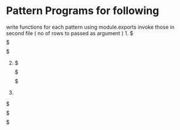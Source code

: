 # Pattern Programs for following 
write functions for each pattern using module.exports invoke those in second file ( no of rows to passed as argument )
1. 
$
$$
$$$
$$$$
$$$$$

2. 
     $
    $$
   $$$
  $$$$
 $$$$$

3. 
$$$$$
$$$$
$$$
$$
$